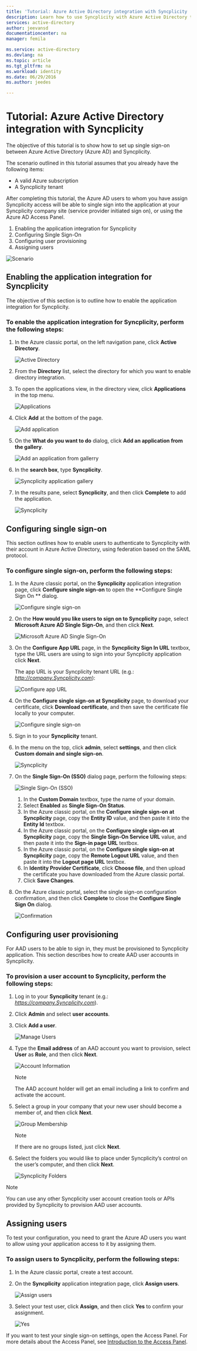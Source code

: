 ```yaml
---
title: 'Tutorial: Azure Active Directory integration with Syncplicity | Microsoft Azure'
description: Learn how to use Syncplicity with Azure Active Directory to enable single sign-on, automated provisioning, and more!
services: active-directory
author: jeevansd
documentationcenter: na
manager: femila

ms.service: active-directory
ms.devlang: na
ms.topic: article
ms.tgt_pltfrm: na
ms.workload: identity
ms.date: 06/29/2016
ms.author: jeedes

---
```

# Tutorial: Azure Active Directory integration with Syncplicity
The objective of this tutorial is to show how to set up single sign-on between Azure Active Directory (Azure AD) and Syncplicity.

The scenario outlined in this tutorial assumes that you already have the following items:

* A valid Azure subscription
* A Syncplicity tenant

After completing this tutorial, the Azure AD users to whom you have assign Syncplicity access will be able to single sign into the application at your Syncplicity company site (service provider initiated sign on), or using the Azure AD Access Panel.

1. Enabling the application integration for Syncplicity
2. Configuring Single Sign-On
3. Configuring user provisioning
4. Assigning users

![Scenario](./media/active-directory-saas-syncplicity-tutorial/IC769524.png "Scenario")

## Enabling the application integration for Syncplicity
The objective of this section is to outline how to enable the application integration for Syncplicity.

### To enable the application integration for Syncplicity, perform the following steps:
1. In the Azure classic portal, on the left navigation pane, click **Active Directory**.
   
   ![Active Directory](./media/active-directory-saas-syncplicity-tutorial/IC700993.png "Active Directory")
2. From the **Directory** list, select the directory for which you want to enable directory integration.
3. To open the applications view, in the directory view, click **Applications** in the top menu.
   
   ![Applications](./media/active-directory-saas-syncplicity-tutorial/IC700994.png "Applications")
4. Click **Add** at the bottom of the page.
   
   ![Add application](./media/active-directory-saas-syncplicity-tutorial/IC749321.png "Add application")
5. On the **What do you want to do** dialog, click **Add an application from the gallery**.
   
   ![Add an application from gallerry](./media/active-directory-saas-syncplicity-tutorial/IC749322.png "Add an application from gallerry")
6. In the **search box**, type **Syncplicity**.
   
   ![Syncplicity application gallery](./media/active-directory-saas-syncplicity-tutorial/IC769532.png "Syncplicity application gallery")
7. In the results pane, select **Syncplicity**, and then click **Complete** to add the application.
   
   ![Syncplicity](./media/active-directory-saas-syncplicity-tutorial/IC769533.png "Syncplicity")

## Configuring single sign-on
This section outlines how to enable users to authenticate to Syncplicity with their account in Azure Active Directory, using federation based on the SAML protocol.

### To configure single sign-on, perform the following steps:
1. In the Azure classic portal, on the **Syncplicity** application integration page, click **Configure single sign-on** to open the **Configure Single Sign On ** dialog.
   
   ![Configure single sign-on](./media/active-directory-saas-syncplicity-tutorial/IC769534.png "Configure single sign-on")
2. On the **How would you like users to sign on to Syncplicity** page, select **Microsoft Azure AD Single Sign-On**, and then click **Next**.
   
   ![Microsoft Azure AD Single Sign-On](./media/active-directory-saas-syncplicity-tutorial/IC769535.png "Microsoft Azure AD Single Sign-On")
3. On the **Configure App URL** page, in the **Syncplicity Sign In URL** textbox, type the URL users are using to sign into your Syncplicity application click **Next**. 
   
   The app URL is your Syncplicity tenant URL (e.g.: *http://company.Syncplicity.com*):
   
   ![Configure app URL](./media/active-directory-saas-syncplicity-tutorial/IC769536.png "Configure app URL")
4. On the **Configure single sign-on at Syncplicity** page, to download your certificate, click **Download certificate**, and then save the certificate file locally to your computer.
   
   ![Configure single sign-on](./media/active-directory-saas-syncplicity-tutorial/IC769543.png "Configure single sign-on")
5. Sign in to your **Syncplicity** tenant.
6. In the menu on the top, click **admin**, select **settings**, and then click **Custom domain and single sign-on**.
   
   ![Syncplicity](./media/active-directory-saas-syncplicity-tutorial/IC769545.png "Syncplicity")
7. On the **Single Sign-On (SSO)** dialog page, perform the following steps:
   
   ![Single Sign-On \(SSO\)](./media/active-directory-saas-syncplicity-tutorial/IC769550.png "Single Sign-On \\\(SSO\\\)")
   
   1. In the **Custom Domain** textbox, type the name of your domain.
   2. Select **Enabled** as **Single Sign-On Status**.
   3. In the Azure classic portal, on the **Configure single sign-on at Syncplicity** page, copy the **Entity ID** value, and then paste it into the **Entity Id** textbox.
   4. In the Azure classic portal, on the **Configure single sign-on at Syncplicity** page, copy the **Single Sign-On Service URL** value, and then paste it into the **Sign-in page URL** textbox.
   5. In the Azure classic portal, on the **Configure single sign-on at Syncplicity** page, copy the **Remote Logout URL** value, and then paste it into the **Logout page URL** textbox.
   6. In **Identity Provider Certificate**, click **Choose file**, and then upload the certificate you have downloaded from the Azure classic portal.
   7. Click **Save Changes**.
8. On the Azure classic portal, select the single sign-on configuration confirmation, and then click **Complete** to close the **Configure Single Sign On** dialog.
   
   ![Confirmation](./media/active-directory-saas-syncplicity-tutorial/IC769554.png "Confirmation")

## Configuring user provisioning
For AAD users to be able to sign in, they must be provisioned to Syncplicity application. This section describes how to create AAD user accounts in Syncplicity.

### To provision a user account to Syncplicity, perform the following steps:
1. Log in to your **Syncplicity** tenant (e.g.: *https://company.Syncplicity.com*).
2. Click **Admin** and select **user accounts**.
3. Click **Add a user**.
   
   ![Manage Users](./media/active-directory-saas-syncplicity-tutorial/IC769764.png "Manage Users")
4. Type the **Email address** of an AAD account you want to provision, select **User** as **Role**, and then click **Next**.
   
   ![Account Information](./media/active-directory-saas-syncplicity-tutorial/IC769765.png "Account Information")
   
   > [!NOTE]
   > The AAD account holder will get an email including a link to confirm and activate the account.
   > 
5. Select a group in your company that your new user should become a member of, and then click **Next**.
   
   ![Group Membership](./media/active-directory-saas-syncplicity-tutorial/IC769772.png "Group Membership")
   
   > [!NOTE]
   > If there are no groups listed, just click **Next**.
   > 
6. Select the folders you would like to place under Syncplicity’s control on the user’s computer, and then click **Next**.
   
   ![Syncplicity Folders](./media/active-directory-saas-syncplicity-tutorial/IC769773.png "Syncplicity Folders")

> [!NOTE]
> You can use any other Syncplicity user account creation tools or APIs provided by Syncplicity to provision AAD user accounts.
> 
> 

## Assigning users
To test your configuration, you need to grant the Azure AD users you want to allow using your application access to it by assigning them.

### To assign users to Syncplicity, perform the following steps:
1. In the Azure classic portal, create a test account.
2. On the **Syncplicity** application integration page, click **Assign users**.
   
   ![Assign users](./media/active-directory-saas-syncplicity-tutorial/IC769557.png "Assign users")
3. Select your test user, click **Assign**, and then click **Yes** to confirm your assignment.
   
   ![Yes](./media/active-directory-saas-syncplicity-tutorial/IC767830.png "Yes")

If you want to test your single sign-on settings, open the Access Panel. For more details about the Access Panel, see [Introduction to the Access Panel](active-directory-saas-access-panel-introduction.md).

